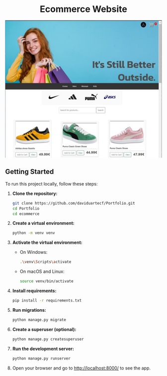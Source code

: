 <p align="center">
<h1 align="center">Ecommerce Website</h1> 
</p>
<p align="center">
  <img src="https://github.com/daviduartecf/Portfolio/blob/main/ecommerce/static/images/homepage.JPG" alt="Homepage">
</p>

## Getting Started

To run this project locally, follow these steps:

1. **Clone the repository:**

    ```bash
    git clone https://github.com/daviduartecf/Portfolio.git
    cd Portfolio
    cd ecommerce
    ```

2. **Create a virtual environment:**

    ```bash
    python -m venv venv
    ```

3. **Activate the virtual environment:**

    - On Windows:

        ```bash
        .\venv\Scripts\activate
        ```

    - On macOS and Linux:

        ```bash
        source venv/bin/activate
        ```
4. **Install requirements:**

    ```bash
    pip install -r requirements.txt
    ```
    
5. **Run migrations:**

    ```bash
    python manage.py migrate
    ```

6. **Create a superuser (optional):**

    ```bash
    python manage.py createsuperuser
    ```

7. **Run the development server:**

    ```bash
    python manage.py runserver
    ```

8. Open your browser and go to [http://localhost:8000/](http://localhost:8000/) to see the app.
